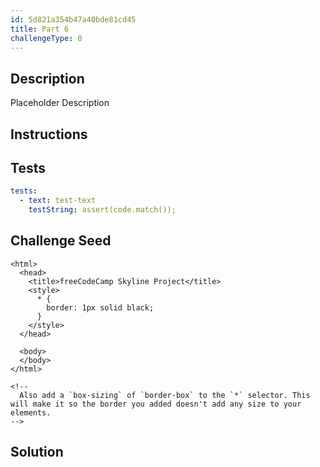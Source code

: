 ```yaml
---
id: 5d821a354b47a40bde81cd45
title: Part 6
challengeType: 0
---
```


## Description
<section id='description'>
Placeholder Description
</section>

## Instructions
<section id='instructions'>
</section>

## Tests
<section id='tests'>

```yml
tests:
  - text: test-text
    testString: assert(code.match());

```

</section>

## Challenge Seed
<section id='challengeSeed'>
<div id='html-seed'>

```html<!DOCTYPE html>
<html>    
  <head>
    <title>freeCodeCamp Skyline Project</title>
    <style>
      * {
        border: 1px solid black;
      }
    </style>
  </head>

  <body>
  </body>
</html>

<!--
  Also add a `box-sizing` of `border-box` to the `*` selector. This will make it so the border you added doesn't add any size to your elements.
-->
```

</div>
</section>


## Solution
<section id='solution'>

```js
```

</section>
